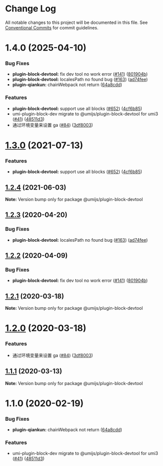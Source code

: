 # Change Log

All notable changes to this project will be documented in this file. See [Conventional Commits](https://conventionalcommits.org) for commit guidelines.

# 1.4.0 (2025-04-10)

### Bug Fixes

- **plugin-block-devtool:** fix dev tool no work error ([#141](https://github.com/umijs/plugins/issues/141)) ([801904b](https://github.com/umijs/plugins/commit/801904baafd2eee7aeee0cf60713ed2671d3dd13))
- **plugin-block-devtool:** localesPath no found bug ([#163](https://github.com/umijs/plugins/issues/163)) ([ad74fee](https://github.com/umijs/plugins/commit/ad74fee5e321c59df0c56bc9b9d698148ab90695))
- **plugin-qiankun:** chainWebpack not return ([64a8cdd](https://github.com/umijs/plugins/commit/64a8cdd58735c97cba46286f72243ae0bfc0c87e))

### Features

- **plugin-block-devtool:** support use all blocks ([#652](https://github.com/umijs/plugins/issues/652)) ([4cf6b85](https://github.com/umijs/plugins/commit/4cf6b851607683578ed31ba5d7549270d82b5b3e))
- umi-plugin-block-dev migrate to @umijs/plugin-block-devtool for umi3 ([#41](https://github.com/umijs/plugins/issues/41)) ([48511d3](https://github.com/umijs/plugins/commit/48511d334146e5142706ea638001bbd2c8eecc7b))
- 通过环境变量来设置 ga ([#84](https://github.com/umijs/plugins/issues/84)) ([3df8003](https://github.com/umijs/plugins/commit/3df80031a6b5e69155b36d6132b0e9d17361a16c))

# [1.3.0](https://github.com/umijs/plugins/compare/@umijs/plugin-block-devtool@1.2.4...@umijs/plugin-block-devtool@1.3.0) (2021-07-13)

### Features

- **plugin-block-devtool:** support use all blocks ([#652](https://github.com/umijs/plugins/issues/652)) ([4cf6b85](https://github.com/umijs/plugins/commit/4cf6b851607683578ed31ba5d7549270d82b5b3e))

## [1.2.4](https://github.com/umijs/plugins/compare/@umijs/plugin-block-devtool@1.2.3...@umijs/plugin-block-devtool@1.2.4) (2021-06-03)

**Note:** Version bump only for package @umijs/plugin-block-devtool

## [1.2.3](https://github.com/umijs/plugins/compare/@umijs/plugin-block-devtool@1.2.2...@umijs/plugin-block-devtool@1.2.3) (2020-04-20)

### Bug Fixes

- **plugin-block-devtool:** localesPath no found bug ([#163](https://github.com/umijs/plugins/issues/163)) ([ad74fee](https://github.com/umijs/plugins/commit/ad74fee5e321c59df0c56bc9b9d698148ab90695))

## [1.2.2](https://github.com/umijs/plugins/compare/@umijs/plugin-block-devtool@1.2.1...@umijs/plugin-block-devtool@1.2.2) (2020-04-09)

### Bug Fixes

- **plugin-block-devtool:** fix dev tool no work error ([#141](https://github.com/umijs/plugins/issues/141)) ([801904b](https://github.com/umijs/plugins/commit/801904baafd2eee7aeee0cf60713ed2671d3dd13))

## [1.2.1](https://github.com/umijs/plugins/compare/@umijs/plugin-block-devtool@1.2.0...@umijs/plugin-block-devtool@1.2.1) (2020-03-18)

**Note:** Version bump only for package @umijs/plugin-block-devtool

# [1.2.0](https://github.com/umijs/plugins/compare/@umijs/plugin-block-devtool@1.1.1...@umijs/plugin-block-devtool@1.2.0) (2020-03-18)

### Features

- 通过环境变量来设置 ga ([#84](https://github.com/umijs/plugins/issues/84)) ([3df8003](https://github.com/umijs/plugins/commit/3df80031a6b5e69155b36d6132b0e9d17361a16c))

## [1.1.1](https://github.com/umijs/plugins/compare/@umijs/plugin-block-devtool@1.1.0...@umijs/plugin-block-devtool@1.1.1) (2020-03-13)

**Note:** Version bump only for package @umijs/plugin-block-devtool

# 1.1.0 (2020-02-19)

### Bug Fixes

- **plugin-qiankun:** chainWebpack not return ([64a8cdd](https://github.com/umijs/plugins/commit/64a8cdd58735c97cba46286f72243ae0bfc0c87e))

### Features

- umi-plugin-block-dev migrate to @umijs/plugin-block-devtool for umi3 ([#41](https://github.com/umijs/plugins/issues/41)) ([48511d3](https://github.com/umijs/plugins/commit/48511d334146e5142706ea638001bbd2c8eecc7b))
